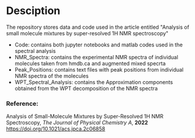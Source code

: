 # Desciption 
The repository stores data and code used in the article entitled "Analysis of small molecule mixtures by super-resolved 1H NMR spectroscopy"
- Code: contains both jupyter notebooks and matlab codes used in the spectral analysis
- NMR_Spectra: contains the experimental NMR spectra of individual molecules taken from hmdb.ca and augmented mixed specrta
- Peak_Positions: contains text files with peak positions from individual NMR spectra of the molecules
- WPT_Spectral_Analysis: contains the Approximation components obtained from the WPT decomposition of the NMR spectra

### Reference: 
Analysis of Small-Molecule Mixtures by Super-Resolved 1H NMR Spectroscopy, *The Journal of Physical Chemistry A*, **2022**
https://doi.org/10.1021/acs.jpca.2c06858
